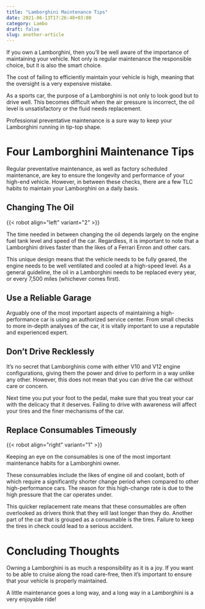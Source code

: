 ```yaml
---
title: "Lamborghini Maintenance Tips"
date: 2021-06-13T17:26:48+03:00
category: Lambo
draft: false
slug: another-article
---
```

If you own a Lamborghini, then you’ll be well aware of the importance of maintaining your vehicle. Not only is regular maintenance the responsible choice, but it is also the smart choice.

The cost of failing to efficiently maintain your vehicle is high, meaning that the oversight is a very expensive mistake.

As a sports car, the purpose of a Lamborghini is not only to look good but to drive well. This becomes difficult when the air pressure is incorrect, the oil level is unsatisfactory or the fluid needs replacement.

Professional preventative maintenance is a sure way to keep your Lamborghini running in tip-top shape.

# Four Lamborghini Maintenance Tips

Regular preventative maintenance, as well as factory scheduled maintenance, are key to ensure the longevity and performance of your high-end vehicle. However, in between these checks, there are a few TLC habits to maintain your Lamborghini on a daily basis.

## Changing The Oil

{{< robot align="left" variant="2" >}}

The time needed in between changing the oil depends largely on the engine fuel tank level and speed of the car. Regardless, it is important to note that a Lamborghini drives faster than the likes of a Ferrari Enron and other cars.

This unique design means that the vehicle needs to be fully geared, the engine needs to be well ventilated and cooled at a high-speed level. As a general guideline, the oil in a Lamborghini needs to be replaced every year, or every 7,500 miles (whichever comes first).

## Use a Reliable Garage

Arguably one of the most important aspects of maintaining a high-performance car is using an authorized service center. From small checks to more in-depth analyses of the car, it is vitally important to use a reputable and experienced expert.

## Don’t Drive Recklessly

It’s no secret that Lamborghinis come with either V10 and V12 engine configurations, giving them the power and drive to perform in a way unlike any other. However, this does not mean that you can drive the car without care or concern.

Next time you put your foot to the pedal, make sure that you treat your car with the delicacy that it deserves. Failing to drive with awareness will affect your tires and the finer mechanisms of the car.

## Replace Consumables Timeously

{{< robot align="right" variant="1" >}}

Keeping an eye on the consumables is one of the most important maintenance habits for a Lamborghini owner.

These consumables include the likes of engine oil and coolant, both of which require a significantly shorter change period when compared to other high-performance cars. The reason for this high-change rate is due to the high pressure that the car operates under.

This quicker replacement rate means that these consumables are often overlooked as drivers think that they will last longer than they do. Another part of the car that is grouped as a consumable is the tires. Failure to keep the tires in check could lead to a serious accident.

# Concluding Thoughts

Owning a Lamborghini is as much a responsibility as it is a joy. If you want to be able to cruise along the road care-free, then it’s important to ensure that your vehicle is properly maintained.

A little maintenance goes a long way, and a long way in a Lamborghini is a very enjoyable ride!
